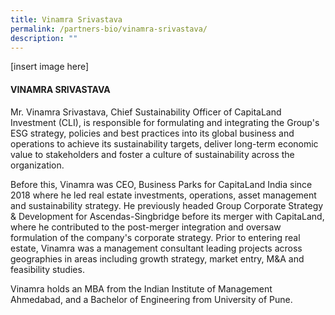 ```yaml
---
title: Vinamra Srivastava
permalink: /partners-bio/vinamra-srivastava/
description: ""
---
```

[insert image here]

#### VINAMRA SRIVASTAVA

Mr. Vinamra Srivastava, Chief Sustainability Officer of CapitaLand Investment (CLI), is responsible for formulating and integrating the Group's ESG strategy, policies and best practices into its global business and operations to achieve its sustainability targets, deliver long-term economic value to stakeholders and foster a culture of sustainability across the organization.  
  
Before this, Vinamra was CEO, Business Parks for CapitaLand India since 2018 where he led real estate investments, operations, asset management and sustainability strategy. He previously headed Group Corporate Strategy & Development for Ascendas-Singbridge before its merger with CapitaLand, where he contributed to the post-merger integration and oversaw formulation of the company's corporate strategy. Prior to entering real estate, Vinamra was a management consultant leading projects across geographies in areas including growth strategy, market entry, M&A and feasibility studies.  
  
Vinamra holds an MBA from the Indian Institute of Management Ahmedabad, and a Bachelor of Engineering from University of Pune.